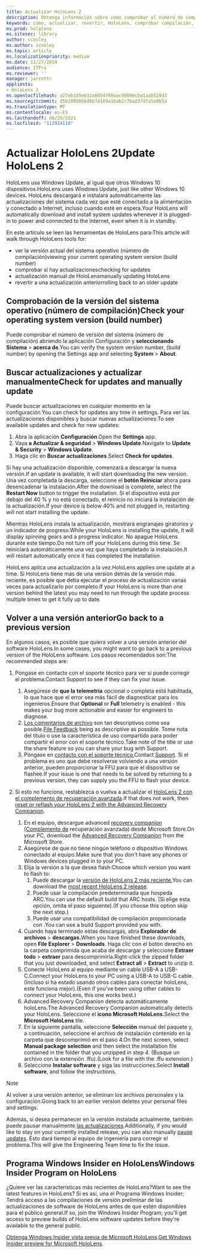 ```yaml
---
title: Actualizar HoloLens 2
description: Obtenga información sobre cómo comprobar el número de compilación de HoloLens, mantenerse al día con las actualizaciones del dispositivo, unirse al programa Insiders y revertir las actualizaciones.
keywords: cómo, actualizar, revertir, HoloLens, comprobar compilación, número de compilación
ms.prod: hololens
ms.sitesec: library
author: scooley
ms.author: scooley
ms.topic: article
ms.localizationpriority: medium
ms.date: 11/27/2019
audience: ITPro
ms.reviewer: ''
manager: jarrettr
appliesto:
- HoloLens 2
ms.openlocfilehash: a27eb1d5eb32a6654f60aac98090cba1aab529d3
ms.sourcegitcommit: d5b2080868d6b74169a1bab2c7bad37dfa5a8b5a
ms.translationtype: MT
ms.contentlocale: es-ES
ms.lasthandoff: 06/25/2021
ms.locfileid: "112924118"
---
```

# <a name="update-hololens-2"></a><span data-ttu-id="6d55e-104">Actualizar HoloLens 2</span><span class="sxs-lookup"><span data-stu-id="6d55e-104">Update HoloLens 2</span></span>

<span data-ttu-id="6d55e-105">HoloLens usa Windows Update, al igual que otros Windows 10 dispositivos.</span><span class="sxs-lookup"><span data-stu-id="6d55e-105">HoloLens uses Windows Update, just like other Windows 10 devices.</span></span> <span data-ttu-id="6d55e-106">HoloLens descargará e instalará automáticamente las actualizaciones del sistema cada vez que esté conectado a la alimentación y conectado a Internet, incluso cuando esté en espera.</span><span class="sxs-lookup"><span data-stu-id="6d55e-106">Your HoloLens will automatically download and install system updates whenever it is plugged-in to power and connected to the Internet, even when it is in standby.</span></span>

<span data-ttu-id="6d55e-107">En este artículo se leen las herramientas de HoloLens para:</span><span class="sxs-lookup"><span data-stu-id="6d55e-107">This article will walk through HoloLens tools for:</span></span>

- <span data-ttu-id="6d55e-108">ver la versión actual del sistema operativo (número de compilación)</span><span class="sxs-lookup"><span data-stu-id="6d55e-108">viewing your current operating system version (build number)</span></span>
- <span data-ttu-id="6d55e-109">comprobar si hay actualizaciones</span><span class="sxs-lookup"><span data-stu-id="6d55e-109">checking for updates</span></span>
- <span data-ttu-id="6d55e-110">actualización manual de HoloLens</span><span class="sxs-lookup"><span data-stu-id="6d55e-110">manually updating HoloLens</span></span>
- <span data-ttu-id="6d55e-111">revertir a una actualización anterior</span><span class="sxs-lookup"><span data-stu-id="6d55e-111">rolling back to an older update</span></span>

## <a name="check-your-operating-system-version-build-number"></a><span data-ttu-id="6d55e-112">Comprobación de la versión del sistema operativo (número de compilación)</span><span class="sxs-lookup"><span data-stu-id="6d55e-112">Check your operating system version (build number)</span></span>

<span data-ttu-id="6d55e-113">Puede comprobar el número de versión del sistema (número de compilación) abriendo la aplicación Configuración y **seleccionando Sistema**  >  **acerca de**.</span><span class="sxs-lookup"><span data-stu-id="6d55e-113">You can verify the system version number, (build number) by opening the Settings app and selecting **System** > **About**.</span></span>

## <a name="check-for-updates-and-manually-update"></a><span data-ttu-id="6d55e-114">Buscar actualizaciones y actualizar manualmente</span><span class="sxs-lookup"><span data-stu-id="6d55e-114">Check for updates and manually update</span></span>

<span data-ttu-id="6d55e-115">Puede buscar actualizaciones en cualquier momento en la configuración.</span><span class="sxs-lookup"><span data-stu-id="6d55e-115">You can check for updates any time in settings.</span></span>  <span data-ttu-id="6d55e-116">Para ver las actualizaciones disponibles y buscar nuevas actualizaciones:</span><span class="sxs-lookup"><span data-stu-id="6d55e-116">To see available updates and check for new updates:</span></span>

1. <span data-ttu-id="6d55e-117">Abra la aplicación **Configuración**.</span><span class="sxs-lookup"><span data-stu-id="6d55e-117">Open the **Settings** app.</span></span>
1. <span data-ttu-id="6d55e-118">Vaya **a Actualizar & seguridad**  >  **Windows Update**.</span><span class="sxs-lookup"><span data-stu-id="6d55e-118">Navigate to **Update & Security** > **Windows Update**.</span></span>
1. <span data-ttu-id="6d55e-119">Haga clic en **Buscar actualizaciones**.</span><span class="sxs-lookup"><span data-stu-id="6d55e-119">Select **Check for updates**.</span></span>

<span data-ttu-id="6d55e-120">Si hay una actualización disponible, comenzará a descargar la nueva versión.</span><span class="sxs-lookup"><span data-stu-id="6d55e-120">If an update is available, it will start downloading the new version.</span></span> <span data-ttu-id="6d55e-121">Una vez completada la descarga, seleccione el **botón Reiniciar** ahora para desencadenar la instalación.</span><span class="sxs-lookup"><span data-stu-id="6d55e-121">After the download is complete, select the **Restart Now** button to trigger the installation.</span></span> <span data-ttu-id="6d55e-122">Si el dispositivo está por debajo del 40 % y no está conectado, el reinicio no iniciará la instalación de la actualización.</span><span class="sxs-lookup"><span data-stu-id="6d55e-122">If your device is below 40% and not plugged in, restarting will not start installing the update.</span></span>

<span data-ttu-id="6d55e-123">Mientras HoloLens instala la actualización, mostrará engranajes giratorios y un indicador de progreso.</span><span class="sxs-lookup"><span data-stu-id="6d55e-123">While your HoloLens is installing the update, it will display spinning gears and a progress indicator.</span></span> <span data-ttu-id="6d55e-124">No apague HoloLens durante este tiempo.</span><span class="sxs-lookup"><span data-stu-id="6d55e-124">Do not turn off your HoloLens during this time.</span></span> <span data-ttu-id="6d55e-125">Se reiniciará automáticamente una vez que haya completado la instalación.</span><span class="sxs-lookup"><span data-stu-id="6d55e-125">It will restart automatically once it has completed the installation.</span></span>

<span data-ttu-id="6d55e-126">HoloLens aplica una actualización a la vez.</span><span class="sxs-lookup"><span data-stu-id="6d55e-126">HoloLens applies one update at a time.</span></span>  <span data-ttu-id="6d55e-127">Si HoloLens tiene más de una versión detrás de la versión más reciente, es posible que deba ejecutar el proceso de actualización varias veces para actualizarlo por completo.</span><span class="sxs-lookup"><span data-stu-id="6d55e-127">If your HoloLens is more than one version behind the latest you may need to run through the update process multiple times to get it fully up to date.</span></span>

## <a name="go-back-to-a-previous-version"></a><span data-ttu-id="6d55e-128">Volver a una versión anterior</span><span class="sxs-lookup"><span data-stu-id="6d55e-128">Go back to a previous version</span></span>

<span data-ttu-id="6d55e-129">En algunos casos, es posible que quiera volver a una versión anterior del software HoloLens.</span><span class="sxs-lookup"><span data-stu-id="6d55e-129">In some cases, you might want to go back to a previous version of the HoloLens software.</span></span> <span data-ttu-id="6d55e-130">Los pasos recomendados son:</span><span class="sxs-lookup"><span data-stu-id="6d55e-130">The recommended steps are:</span></span>

1. <span data-ttu-id="6d55e-131">Póngase en contacto con el soporte técnico para ver si puede corregir el problema.</span><span class="sxs-lookup"><span data-stu-id="6d55e-131">Contact Support to see if they can fix your issue.</span></span>
    1. <span data-ttu-id="6d55e-132">Asegúrese de **que la** **telemetría** opcional o completa está habilitada, lo que hace que el error sea más fácil de diagnosticar para los ingenieros.</span><span class="sxs-lookup"><span data-stu-id="6d55e-132">Ensure that **Optional** or **Full** telemetry is enabled -  this makes your bug more actionable and easier for engineers to diagnose.</span></span>
    1. <span data-ttu-id="6d55e-133">[Los comentarios de archivo](hololens-feedback.md) son tan descriptivos como sea posible.</span><span class="sxs-lookup"><span data-stu-id="6d55e-133">[File Feedback](hololens-feedback.md) being as descriptive as possible.</span></span> <span data-ttu-id="6d55e-134">Tome nota del título o use la característica de uso compartido para poder compartir el error con el soporte técnico.</span><span class="sxs-lookup"><span data-stu-id="6d55e-134">Take note of the title or use the share feature so you can share your bug with Support.</span></span>
    1. <span data-ttu-id="6d55e-135">Póngase en [contacto con el soporte técnico.](https://aka.ms/hlsupport)</span><span class="sxs-lookup"><span data-stu-id="6d55e-135">Contact [Support](https://aka.ms/hlsupport).</span></span> <span data-ttu-id="6d55e-136">Si el problema es uno que debe resolverse volviendo a una versión anterior, pueden proporcionar la FFU para que el dispositivo se flashee.</span><span class="sxs-lookup"><span data-stu-id="6d55e-136">If your issue is one that needs to be solved by returning to a previous version, they can supply you the FFU to flash your device.</span></span>

1. <span data-ttu-id="6d55e-137">Si esto no funciona, restablezca o vuelva a actualizar el [HoloLens 2 con el complemento de recuperación avanzada](hololens-recovery.md).</span><span class="sxs-lookup"><span data-stu-id="6d55e-137">If that does not work, then [reset or reflash your HoloLens 2 with the Advanced Recovery Companion](hololens-recovery.md).</span></span>
    1. <span data-ttu-id="6d55e-138">En el equipo, descargue advanced [recovery companion (Complemento de](https://www.microsoft.com/p/advanced-recovery-companion/9p74z35sfrs8?activetab=pivot:overviewtab) recuperación avanzada) desde Microsoft Store.</span><span class="sxs-lookup"><span data-stu-id="6d55e-138">On your PC, download the [Advanced Recovery Companion](https://www.microsoft.com/p/advanced-recovery-companion/9p74z35sfrs8?activetab=pivot:overviewtab) from the Microsoft Store.</span></span>
    1. <span data-ttu-id="6d55e-139">Asegúrese de que no tiene ningún teléfono o dispositivo Windows conectado al equipo.</span><span class="sxs-lookup"><span data-stu-id="6d55e-139">Make sure that you don't have any phones or Windows devices plugged in to your PC.</span></span>
    1. <span data-ttu-id="6d55e-140">Elija la versión a la que desea flash:</span><span class="sxs-lookup"><span data-stu-id="6d55e-140">Choose which version you want to flash to:</span></span>
        1. <span data-ttu-id="6d55e-141">Puede descargar la [versión de HoloLens 2 más reciente.](https://aka.ms/hololens2download)</span><span class="sxs-lookup"><span data-stu-id="6d55e-141">You can download the [most recent HoloLens 2 release](https://aka.ms/hololens2download).</span></span>
        1. <span data-ttu-id="6d55e-142">Puede usar la compilación predeterminada que hospeda ARC.</span><span class="sxs-lookup"><span data-stu-id="6d55e-142">You can use the default build that ARC hosts.</span></span> <span data-ttu-id="6d55e-143">(Si elige esta opción, omita el paso siguiente).</span><span class="sxs-lookup"><span data-stu-id="6d55e-143">(If you choose this option skip the next step.)</span></span>
        1. <span data-ttu-id="6d55e-144">Puede usar una compatibilidad de compilación proporcionada con .</span><span class="sxs-lookup"><span data-stu-id="6d55e-144">You can use a build Support provided you with.</span></span>
    1. <span data-ttu-id="6d55e-145">Cuando haya terminado estas descargas, abra **Explorador de archivos**  >  **descargas.**</span><span class="sxs-lookup"><span data-stu-id="6d55e-145">When you have finished these downloads, open **File Explorer** > **Downloads**.</span></span> <span data-ttu-id="6d55e-146">Haga clic con el botón derecho en la carpeta comprimida que acaba de descargar y seleccione **Extraer todo**  >  **extraer** para descomprimirla.</span><span class="sxs-lookup"><span data-stu-id="6d55e-146">Right-click the zipped folder that you just downloaded, and select **Extract all** > **Extract** to unzip it.</span></span>
    1. <span data-ttu-id="6d55e-147">Conecte HoloLens al equipo mediante un cable USB-A a USB-C.</span><span class="sxs-lookup"><span data-stu-id="6d55e-147">Connect your HoloLens to your PC using a USB-A to USB-C cable.</span></span> <span data-ttu-id="6d55e-148">(Incluso si ha estado usando otros cables para conectar holoLens, este funciona mejor).</span><span class="sxs-lookup"><span data-stu-id="6d55e-148">(Even if you've been using other cables to connect your HoloLens, this one works best.)</span></span>
    1. <span data-ttu-id="6d55e-149">Advanced Recovery Companion detecta automáticamente holoLens.</span><span class="sxs-lookup"><span data-stu-id="6d55e-149">The Advanced Recovery Companion automatically detects your HoloLens.</span></span> <span data-ttu-id="6d55e-150">Seleccione el **icono Microsoft HoloLens.**</span><span class="sxs-lookup"><span data-stu-id="6d55e-150">Select the **Microsoft HoloLens** tile.</span></span>
    1. <span data-ttu-id="6d55e-151">En la siguiente pantalla, seleccione **Selección** manual del paquete y, a continuación, seleccione el archivo de instalación contenido en la carpeta que descomprimió en el paso 4.</span><span class="sxs-lookup"><span data-stu-id="6d55e-151">On the next screen, select **Manual package selection** and then select the installation file contained in the folder that you unzipped in step 4.</span></span> <span data-ttu-id="6d55e-152">(Busque un archivo con la extensión .ffu).</span><span class="sxs-lookup"><span data-stu-id="6d55e-152">(Look for a file with the .ffu extension.)</span></span>
    1. <span data-ttu-id="6d55e-153">Seleccione **Instalar software** y siga las instrucciones.</span><span class="sxs-lookup"><span data-stu-id="6d55e-153">Select **Install software**, and follow the instructions.</span></span>

> [!NOTE]
> <span data-ttu-id="6d55e-154">Al volver a una versión anterior, se eliminan los archivos personales y la configuración.</span><span class="sxs-lookup"><span data-stu-id="6d55e-154">Going back to an earlier version deletes your personal files and settings.</span></span>

<span data-ttu-id="6d55e-155">Además, si desea permanecer en la versión instalada actualmente, también puede pausar manualmente [las actualizaciones](hololens-updates.md#pause-updates-via-device).</span><span class="sxs-lookup"><span data-stu-id="6d55e-155">Additionally, if you would like to stay on your currently installed release, you can also manually [pause updates](hololens-updates.md#pause-updates-via-device).</span></span> <span data-ttu-id="6d55e-156">Esto dará tiempo al equipo de ingeniería para corregir el problema.</span><span class="sxs-lookup"><span data-stu-id="6d55e-156">This will give the Engineering Team time to fix the issue.</span></span>

## <a name="windows-insider-program-on-hololens"></a><span data-ttu-id="6d55e-157">Programa Windows Insider en HoloLens</span><span class="sxs-lookup"><span data-stu-id="6d55e-157">Windows Insider Program on HoloLens</span></span>

<span data-ttu-id="6d55e-158">¿Quiere ver las características más recientes de HoloLens?</span><span class="sxs-lookup"><span data-stu-id="6d55e-158">Want to see the latest features in HoloLens?</span></span>  <span data-ttu-id="6d55e-159">Si es así, una el Programa Windows Insider; Tendrá acceso a las compilaciones de versión preliminar de las actualizaciones de software de HoloLens antes de que estén disponibles para el público general.</span><span class="sxs-lookup"><span data-stu-id="6d55e-159">If so, join the Windows Insider Program; you'll get access to preview builds of HoloLens software updates before they're available to the general public.</span></span>

<span data-ttu-id="6d55e-160">[Obtenga Windows Insider vista previa de Microsoft HoloLens](hololens-insider.md).</span><span class="sxs-lookup"><span data-stu-id="6d55e-160">[Get Windows Insider preview for Microsoft HoloLens](hololens-insider.md).</span></span>
